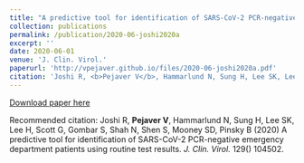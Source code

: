 ```yaml
---
title: "A predictive tool for identification of SARS-CoV-2 PCR-negative emergency department patients using routine test results"
collection: publications
permalink: /publication/2020-06-joshi2020a
excerpt: ''
date: 2020-06-01
venue: 'J. Clin. Virol.'
paperurl: 'http://vpejaver.github.io/files/2020-06-joshi2020a.pdf'
citation: 'Joshi R, <b>Pejaver V</b>, Hammarlund N, Sung H, Lee SK, Lee H, Scott G, Gombar S, Shah N, Shen S, Mooney SD, Pinsky B (2020) A predictive tool for identification of SARS-CoV-2 PCR-negative emergency department patients using routine test results. <i>J. Clin. Virol.</i> 129() 104502.'
---
```

[Download paper here](http://vpejaver.github.io/files/2020-06-joshi2020a.pdf)

Recommended citation: Joshi R, <b>Pejaver V</b>, Hammarlund N, Sung H, Lee SK, Lee H, Scott G, Gombar S, Shah N, Shen S, Mooney SD, Pinsky B (2020) A predictive tool for identification of SARS-CoV-2 PCR-negative emergency department patients using routine test results. <i>J. Clin. Virol.</i> 129() 104502.
